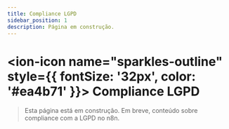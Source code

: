 ```yaml
---
title: Compliance LGPD
sidebar_position: 1
description: Página em construção.
---
```


# <ion-icon name="sparkles-outline" style={{ fontSize: '32px', color: '#ea4b71' }}></ion-icon> Compliance LGPD

> Esta página está em construção. Em breve, conteúdo sobre compliance com a LGPD no n8n. 